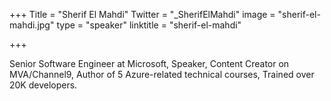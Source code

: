 +++
Title = "Sherif El Mahdi"
Twitter = "_SherifElMahdi"
image = "sherif-el-mahdi.jpg"
type = "speaker"
linktitle = "sherif-el-mahdi"

+++

Senior Software Engineer at Microsoft, Speaker, Content Creator on MVA/Channel9, Author of 5 Azure-related technical courses, Trained over 20K developers.
